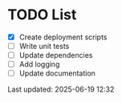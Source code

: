 # TODO List

- [x] Create deployment scripts
- [ ] Write unit tests
- [ ] Update dependencies
- [ ] Add logging
- [ ] Update documentation

Last updated: 2025-06-19 12:32
